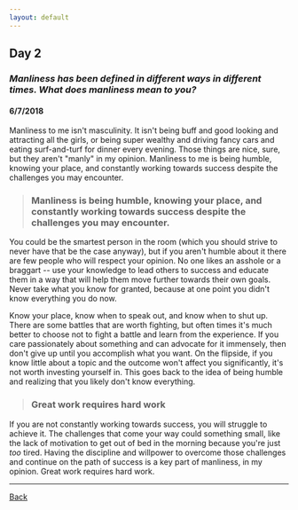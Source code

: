 ```yaml
---
layout: default
---
```


## Day 2
### *Manliness has been defined in different ways in different times. What does manliness mean to you?*
#### 6/7/2018

Manliness to me isn't masculinity. It isn't being buff and good looking and attracting all the girls, or being super wealthy and driving fancy cars and eating surf-and-turf for dinner every evening. Those things are nice, sure, but they aren't "manly" in my opinion. Manliness to me is being humble, knowing your place, and constantly working towards success despite the challenges you may encounter.

> ### Manliness is being humble, knowing your place, and constantly working towards success despite the challenges you may encounter.

You could be the smartest person in the room (which you should strive to never have that be the case anyway), but if you aren't humble about it there are few people who will respect your opinion. No one likes an asshole or a braggart -- use your knowledge to lead others to success and educate them in a way that will help them move further towards their own goals. Never take what you know for granted, because at one point you didn't know everything you do now.

Know your place, know when to speak out, and know when to shut up. There are some battles that are worth fighting, but often times it's much better to choose not to fight a battle and learn from the experience. If you care passionately about something and can advocate for it immensely, then don't give up until you accomplish what you want. On the flipside, if you know little about a topic and the outcome won't affect you significantly, it's not worth investing yourself in. This goes back to the idea of being humble and realizing that you likely don't know everything.

> ### Great work requires hard work

If you are not constantly working towards success, you will struggle to achieve it. The challenges that come your way could something small, like the lack of motivation to get out of bed in the morning because you're just *too* tired. Having the discipline and willpower to overcome those challenges and continue on the path of success is a key part of manliness, in my opinion. Great work requires hard work.

---
[Back](./)